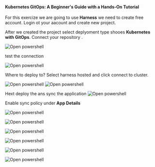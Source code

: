 #### Kubernetes GitOps: A Beginner's Guide with a Hands-On Tutorial

For this exercize we are going to use **Harness** we need to create free account. Login ot your aacount and create new project.

After we created the project select deplyoment type shooes **Kubernetes with GitOps**. Connect your repository .

![Open powershell ](images/12.png)

test the connection

![Open powershell ](images/13.png)

Where to deploy to? Select harness hosted and click connect to cluster.

![Open powershell ](images/14.png)
![Open powershell ](images/15.png)


Hext deploy the ans sync the application
![Open powershell ](images/18.png)

Enable sync policy under **App Details**

![Open powershell ](images/115.png)


![Open powershell ](images/116.png)

![Open powershell ](images/117.png)

![Open powershell ](images/118.png)

![Open powershell ](images/119.png)

![Open powershell ](images/120.png)









